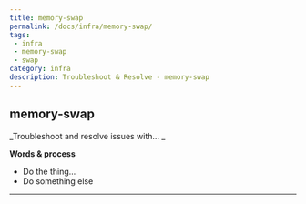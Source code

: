 ```yaml
---
title: memory-swap
permalink: /docs/infra/memory-swap/
tags: 
 - infra
 - memory-swap
 - swap
category: infra
description: Troubleshoot & Resolve - memory-swap  
---
```


## memory-swap  

_Troubleshoot and resolve issues with... _  

**Words & process**  
  * Do the thing...  
  * Do something else  
  
  
  
---
